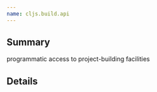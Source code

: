 ```yaml
---
name: cljs.build.api
---
```


## Summary

programmatic access to project-building facilities

## Details

